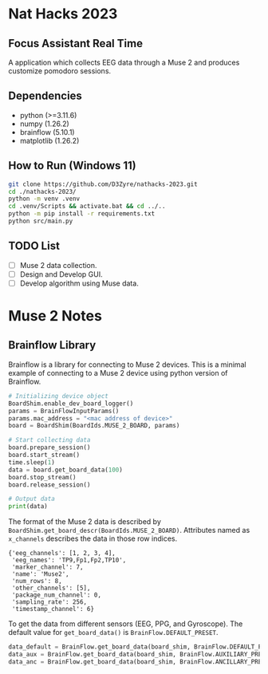 # Nat Hacks 2023
## Focus Assistant Real Time 
A application which collects EEG data through a Muse 2 and produces customize pomodoro sessions.

## Dependencies
 + python (>=3.11.6)
 + numpy (1.26.2)
 + brainflow (5.10.1)
 + matplotlib (1.26.2)

## How to Run (Windows 11)
```bash
git clone https://github.com/D3Zyre/nathacks-2023.git
cd ./nathacks-2023/
python -m venv .venv
cd .venv/Scripts && activate.bat && cd ../..
python -m pip install -r requirements.txt
python src/main.py
```

## TODO List
 + [ ] Muse 2 data collection.
 + [ ] Design and Develop GUI.
 + [ ] Develop algorithm using Muse data.

# Muse 2 Notes
## Brainflow Library

Brainflow is a library for connecting to Muse 2 devices. 
This is a minimal example of connecting to a Muse 2 device using python version of Brainflow.

```python
# Initializing device object
BoardShim.enable_dev_board_logger()
params = BrainFlowInputParams()
params.mac_address = "<mac address of device>"
board = BoardShim(BoardIds.MUSE_2_BOARD, params)

# Start collecting data
board.prepare_session()
board.start_stream()
time.sleep(1)
data = board.get_board_data(100)
board.stop_stream()
board.release_session()

# Output data
print(data)
```

The format of the Muse 2 data is described by `BoardShim.get_board_descr(BoardIds.MUSE_2_BOARD)`. Attributes named as `x_channels` describes the data in those row indices. 
```
{'eeg_channels': [1, 2, 3, 4],
 'eeg_names': 'TP9,Fp1,Fp2,TP10',
 'marker_channel': 7,
 'name': 'Muse2',
 'num_rows': 8,
 'other_channels': [5],
 'package_num_channel': 0,
 'sampling_rate': 256,
 'timestamp_channel': 6}
```

To get the data from different sensors (EEG, PPG, and Gyroscope). The default value for `get_board_data()` is `BrainFlow.DEFAULT_PRESET`.
```python
data_default = BrainFlow.get_board_data(board_shim, BrainFlow.DEFAULT_PRESET) # contains eeg data
data_aux = BrainFlow.get_board_data(board_shim, BrainFlow.AUXILIARY_PRESET) # contains accel and gyro data
data_anc = BrainFlow.get_board_data(board_shim, BrainFlow.ANCILLARY_PRESET) # contains ppg data
```
